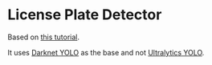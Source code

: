 # License Plate Detector
Based on [this tutorial](https://betterdatascience.com/detect-license-plates-with-yolo/).

It uses [Darknet YOLO](https://pjreddie.com/darknet/yolo/) as the base and not [Ultralytics YOLO](https://github.com/ultralytics/ultralytics/tree/main).
